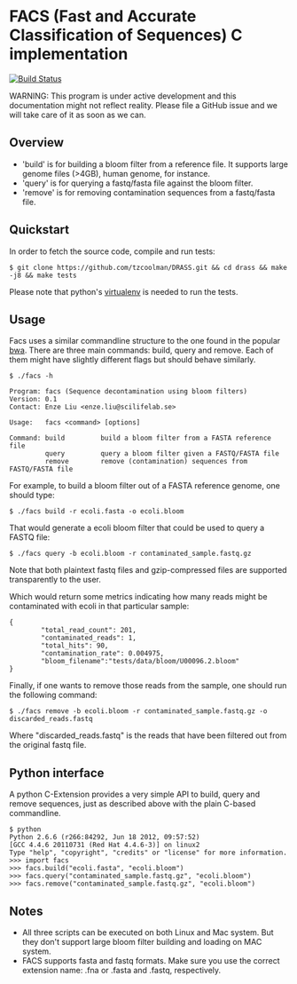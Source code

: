 FACS (Fast and Accurate Classification of Sequences) C implementation
======================================================================

[![Build Status](https://travis-ci.org/tzcoolman/DRASS.png?branch=master)](undefined)

WARNING: This program is under active development and this documentation might not reflect reality.
Please file a GitHub issue and we will take care of it as soon as we can.

Overview
--------

* 'build' is for building a bloom filter from a reference file.
It supports large genome files (>4GB), human genome, for instance.
* 'query' is for querying a fastq/fasta file against the bloom filter.
* 'remove' is for removing contamination sequences from a fastq/fasta file.


Quickstart
----------

In order to fetch the source code, compile and run tests:

```
$ git clone https://github.com/tzcoolman/DRASS.git && cd drass && make -j8 && make tests
```

Please note that python's <a href="https://github.com/brainsik/virtualenv-burrito">virtualenv</a> is needed to run the tests.

Usage
------

Facs uses a similar commandline structure to the one found in the popular <a href="https://github.com/lh3/bwa">bwa</a>.
There are three main commands: build, query and remove. Each of them might have slightly different flags but should
behave similarly.

```
$ ./facs -h

Program: facs (Sequence decontamination using bloom filters)
Version: 0.1
Contact: Enze Liu <enze.liu@scilifelab.se>

Usage:   facs <command> [options]

Command: build         build a bloom filter from a FASTA reference file
         query         query a bloom filter given a FASTQ/FASTA file
         remove        remove (contamination) sequences from FASTQ/FASTA file
```

For example, to build a bloom filter out of a FASTA reference genome, one should type:

```
$ ./facs build -r ecoli.fasta -o ecoli.bloom
```

That would generate a ecoli bloom filter that could be used to query a FASTQ file:

```
$ ./facs query -b ecoli.bloom -r contaminated_sample.fastq.gz
```

Note that both plaintext fastq files and gzip-compressed files are supported transparently
to the user.

Which would return some metrics indicating how many reads might be contaminated with
ecoli in that particular sample:

```
{
        "total_read_count": 201,
        "contaminated_reads": 1,
        "total_hits": 90,
        "contamination_rate": 0.004975,
        "bloom_filename":"tests/data/bloom/U00096.2.bloom"
}
```

Finally, if one wants to remove those reads from the sample, one should run the following
command:

```
$ ./facs remove -b ecoli.bloom -r contaminated_sample.fastq.gz -o discarded_reads.fastq
```

Where "discarded_reads.fastq" is the reads that have been filtered out from the original
fastq file.


Python interface
----------------

A python C-Extension provides a very simple API to build, query and remove sequences,
just as described above with the plain C-based commandline.

```
$ python
Python 2.6.6 (r266:84292, Jun 18 2012, 09:57:52) 
[GCC 4.4.6 20110731 (Red Hat 4.4.6-3)] on linux2
Type "help", "copyright", "credits" or "license" for more information.
>>> import facs
>>> facs.build("ecoli.fasta", "ecoli.bloom")
>>> facs.query("contaminated_sample.fastq.gz", "ecoli.bloom")
>>> facs.remove("contaminated_sample.fastq.gz", "ecoli.bloom")
```


Notes
-----

* All three scripts can be executed on both Linux and Mac system. But they don't support large bloom filter building and loading on MAC system.
* FACS supports fasta and fastq formats. Make sure you use the correct extension name: .fna or .fasta and .fastq, respectively.
